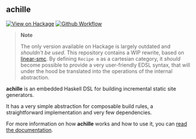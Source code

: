 ## achille

[![View on Hackage](https://img.shields.io/hackage/v/achille?style=flat-square)][hackage]
[![Github Workflow](https://img.shields.io/github/actions/workflow/status/flupe/achille/haskell.yml?branch=master&style=flat-square)][ci]

[hackage]: https://hackage.haskell.org/package/achille
[ci]: https://github.com/flupe/achille/actions/workflows/haskell.yml

> **Note**
>
> The only version available on Hackage is largely outdated and *shouldn't be used*.
> This repository contains a WIP rewrite, based on [linear-smc][smc]. By
> defining `Recipe m` as a cartesian category, it *should* become possible to
> provide a very user-friendly EDSL syntax, that will under the hood be translated
> into the operations of the internal abstraction.

[smc]: https://hackage.haskell.org/package/linear-smc-1.0.1

**achille** is an embedded Haskell DSL for building incremental static site generators.

It has a very simple abstraction for composable build rules, a straightforward
implementation and very few dependencies.

For more information on how **achille** works and how to use it, you can [read the
documentation](https://acatalepsie.fr/projects/achille/).
